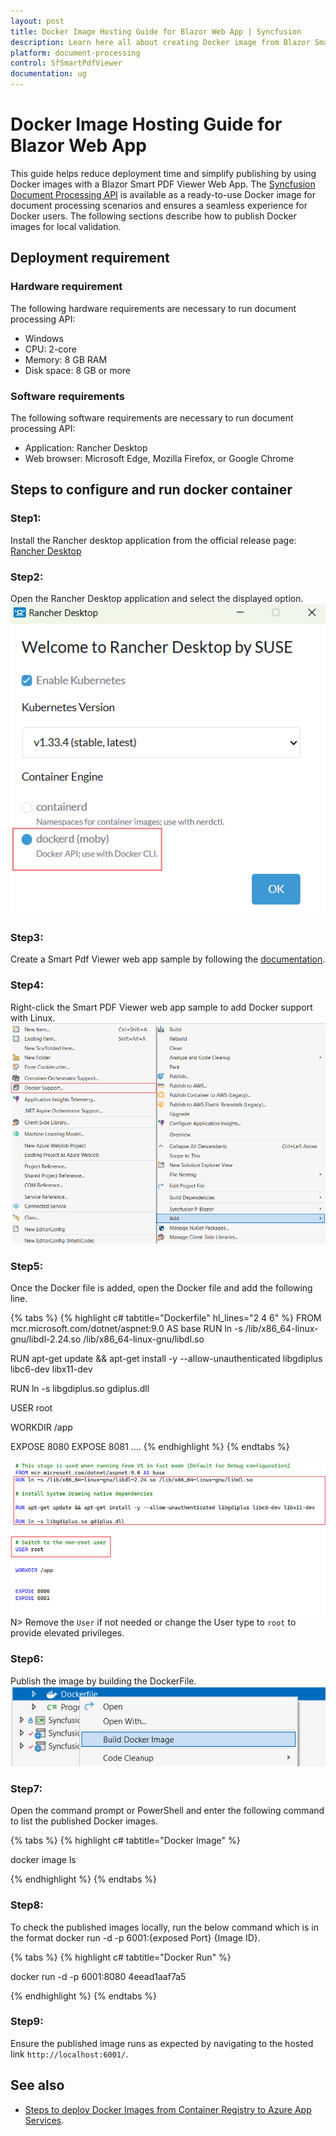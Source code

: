 ```yaml
---
layout: post
title: Docker Image Hosting Guide for Blazor Web App | Syncfusion
description: Learn here all about creating Docker image from Blazor Smart PDF Viewer Web App and ensure the images locally by hosting it as a link.
platform: document-processing
control: SfSmartPdfViewer
documentation: ug
---
```


# Docker Image Hosting Guide for Blazor Web App

This guide helps reduce deployment time and simplify publishing by using Docker images with a Blazor Smart PDF Viewer Web App. The [Syncfusion Document Processing API](https://hub.docker.com/r/syncfusion/document-processing-apis) is available as a ready-to-use Docker image for document processing scenarios and ensures a seamless experience for Docker users. The following sections describe how to publish Docker images for local validation.

## Deployment requirement
### Hardware requirement
The following hardware requirements are necessary to run document processing API:

- Windows
- CPU: 2-core
- Memory: 8 GB RAM
- Disk space: 8 GB or more

### Software requirements
The following software requirements are necessary to run document processing API:

- Application: Rancher Desktop
- Web browser: Microsoft Edge, Mozilla Firefox, or Google Chrome

## Steps to configure and run docker container
### Step1:
Install the Rancher desktop application from the official release page: [Rancher Desktop](https://github.com/rancher-sandbox/rancher-desktop/releases)

### Step2:
Open the Rancher Desktop application and select the displayed option.
![Docker engine selection in Rancher Desktop](../images/docker-moby.png)

### Step3:
Create a Smart Pdf Viewer web app sample by following the [documentation](https://help.syncfusion.com/document-processing/pdf/smart-pdf-viewer/blazor/getting-started/web-app).

### Step4:
Right-click the Smart PDF Viewer web app sample to add Docker support with Linux.
![Add Docker support in project](../images/add-docker-support.png)

### Step5:
Once the Docker file is added, open the Docker file and add the following line.

{% tabs %}
{% highlight c# tabtitle="Dockerfile" hl_lines="2 4 6" %}
FROM mcr.microsoft.com/dotnet/aspnet:9.0 AS base
RUN ln -s /lib/x86_64-linux-gnu/libdl-2.24.so /lib/x86_64-linux-gnu/libdl.so  

RUN apt-get update && apt-get install -y --allow-unauthenticated libgdiplus libc6-dev libx11-dev  

RUN ln -s libgdiplus.so gdiplus.dll  

 
USER root


WORKDIR /app


EXPOSE 8080
EXPOSE 8081
....
{% endhighlight %}
{% endtabs %}

![Line to add in Dockerfile](../images/line-to-add-docker.png)
N> Remove the `User` if not needed or change the User type to `root` to provide elevated privileges.

### Step6:
Publish the image by building the DockerFile.
![Build Dockerfile in IDE](../images/build-docker.png)

### Step7:
Open the command prompt or PowerShell and enter the following command to list the published Docker images.

{% tabs %}
{% highlight c# tabtitle="Docker Image" %}

docker image ls

{% endhighlight %}
{% endtabs %}

### Step8:
To check the published images locally, run the below command which is in the format docker run -d -p 6001:{exposed Port} {Image ID}.

{% tabs %}
{% highlight c# tabtitle="Docker Run" %}

docker run -d -p 6001:8080 4eead1aaf7a5 

{% endhighlight %}
{% endtabs %}

### Step9:
Ensure the published image runs as expected by navigating to the hosted link `http://localhost:6001/`.

## See also

* [Steps to deploy Docker Images from Container Registry to Azure App Services](https://learn.microsoft.com/en-us/azure/app-service/quickstart-custom-container?tabs=dotnet&pivots=container-linux-azure-portal).